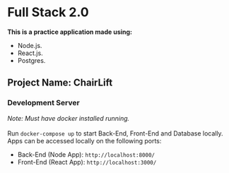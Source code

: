 # Full Stack 2.0
**This is a practice application made using:**
- Node.js.
- React.js.
- Postgres.
## Project Name: ChairLift
### Development Server
*Note: Must have docker installed running.*\
\
Run `docker-compose up` to start Back-End, Front-End and Database locally. Apps can be accessed locally on the following ports:
- Back-End (Node App): `http://localhost:8000/`
- Front-End (React App): `http://localhost:3000/`
